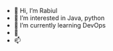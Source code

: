 - 👋 Hi, I’m Rabiul
- 👀 I’m interested in Java, python
- 🌱 I’m currently learning DevOps
- 💞️ 
- 📫
<!---
✨✨
--->
